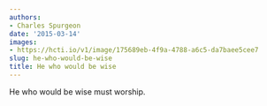 ```yaml
---
authors:
- Charles Spurgeon
date: '2015-03-14'
images:
- https://hcti.io/v1/image/175689eb-4f9a-4788-a6c5-da7baee5cee7
slug: he-who-would-be-wise
title: He who would be wise
---
```


He who would be wise must worship.